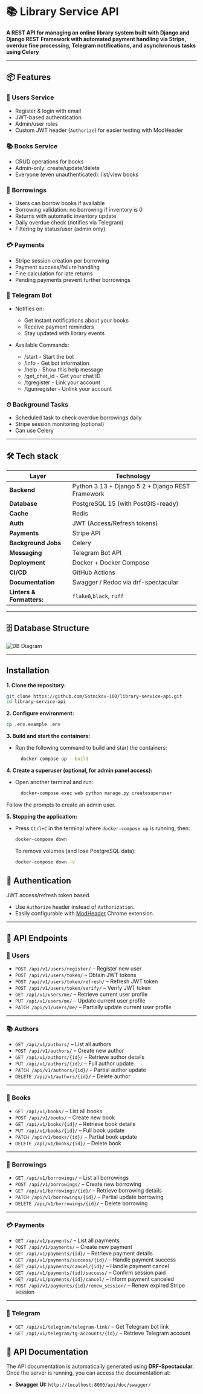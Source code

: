 # 📚 Library Service API
**A REST API for managing an online library system built with Django and Django REST Framework with automated payment handling via Stripe, overdue fine processing, Telegram notifications, and asynchronous tasks using Celery**

---
## 📦 Features

### 🔐 Users Service
- Register & login with email
- JWT-based authentication
- Admin/user roles
- Custom JWT header (`Authorize`) for easier testing with ModHeader

### 📚 Books Service
- CRUD operations for books
- Admin-only: create/update/delete
- Everyone (even unauthenticated): list/view books

### 📖 Borrowings
- Users can borrow books if available
- Borrowing validation: no borrowing if inventory is 0
- Returns with automatic inventory update
- Daily overdue check (notifies via Telegram)
- Filtering by status/user (admin only)

### 💳 Payments
- Stripe session creation per borrowing
- Payment success/failure handling
- Fine calculation for late returns
- Pending payments prevent further borrowings

### 🤖 Telegram Bot
- Notifies on:
  - Get instant notifications about your books
  - Receive payment reminders
  - Stay updated with library events

- Available Commands:
  - /start - Start the bot
  - /info - Get bot information
  - /help - Show this help message
  - /get_chat_id - Get your chat ID
  - /tgregister - Link your account
  - /tgunregister - Unlink your account

    
### ⏱ Background Tasks
- Scheduled task to check overdue borrowings daily
- Stripe session monitoring (optional)
- Can use Celery
---
## 🛠 **Tech stack**

| Layer                     | Technology                                       |
|---------------------------|--------------------------------------------------|
| **Backend**               | Python 3.13 + Django 5.2 + Django REST Framework |
| **Database**              | PostgreSQL 15 (with PostGIS-ready)               |
| **Cache**                 | Redis                                            |
| **Auth**                  | JWT (Access/Refresh tokens)                      |
| **Payments**              | Stripe API                                       |
| **Background Jobs**       | Celery                                           |
| **Messaging**             | Telegram Bot API                                 |
| **Deployment**            | Docker + Docker Compose                          |
| **CI/CD**                 | GitHub Actions                                   |
| **Documentation**         | Swagger / Redoc via drf-spectacular              |
| **Linters & Formatters:** | `flake8`,`black`, `ruff`                         |

___

## 🗄 Database Structure 
![DB Diagram](./docs/db_diagram.svg)

---

## Installation

**1. Clone the repository:**

   ```bash
   git clone https://github.com/Sotnikov-100/library-service-api.git
   cd library-service-api
   ```

**2. Configure environment:**

   ```bash
   cp .env.example .env
   ```

**3. Build and start the containers:**
- Run the following command to build and start the containers:
   ```bash
     docker-compose up --build
   ```
**4. Create a superuser (optional, for admin panel access):**
- Open another terminal and run:

  ```bash
    docker-compose exec web python manage.py createsuperuser
    ```
Follow the prompts to create an admin user.

**5. Stopping the application:**
- Press `Ctrl+C` in the terminal where `docker-compose up` is running, then:

    ```bash
    docker-compose down
    ```
    To remove volumes (and lose PostgreSQL data):
    ```bash
    docker-compose down -v
    ```
## 🔐 Authentication

JWT access/refresh token based.

- Use `Authorize` header instead of `Authorization`.
- Easily configurable with [ModHeader](https://modheader.com/) Chrome extension.

---

## 📂 API Endpoints

### 👤 Users
- `POST /api/v1/users/register/` – Register new user
- `POST /api/v1/users/token/` – Obtain JWT tokens
- `POST /api/v1/users/token/refresh/` – Refresh JWT token
- `POST /api/v1/users/token/verify/` – Verify JWT token
- `GET /api/v1/users/me/` – Retrieve current user profile
- `PUT /api/v1/users/me/` – Update current user profile
- `PATCH /api/v1/users/me/` – Partially update current user profile

---

### 📚 Authors
- `GET /api/v1/authors/` – List all authors
- `POST /api/v1/authors/` – Create new author
- `GET /api/v1/authors/{id}/` – Retrieve author details
- `PUT /api/v1/authors/{id}/` – Full author update
- `PATCH /api/v1/authors/{id}/` – Partial author update
- `DELETE /api/v1/authors/{id}/` – Delete author

---

### 📘 Books
- `GET /api/v1/books/` – List all books
- `POST /api/v1/books/` – Create new book
- `GET /api/v1/books/{id}/` – Retrieve book details
- `PUT /api/v1/books/{id}/` – Full book update
- `PATCH /api/v1/books/{id}/` – Partial book update
- `DELETE /api/v1/books/{id}/` – Delete book

---

### 🔁 Borrowings
- `GET /api/v1/borrowings/` – List all borrowings
- `POST /api/v1/borrowings/` – Create new borrowing
- `GET /api/v1/borrowings/{id}/` – Retrieve borrowing details
- `PATCH /api/v1/borrowings/{id}/` – Partial update borrowing
- `DELETE /api/v1/borrowings/{id}/` – Delete borrowing

---

### 💳 Payments
- `GET /api/v1/payments/` – List all payments
- `POST /api/v1/payments/` – Create new payment
- `GET /api/v1/payments/{id}/` – Retrieve payment details
- `GET /api/v1/payments/success/{id}/` – Handle payment success
- `GET /api/v1/payments/cancel/{id}/` – Handle payment cancel
- `GET /api/v1/payments/{id}/success/` – Confirm session paid
- `GET /api/v1/payments/{id}/cancel/` – Inform payment canceled
- `POST /api/v1/payments/{id}/renew_session/` – Renew expired Stripe session

---

### 🤖 Telegram
- `GET /api/v1/telegram/telegram-link/` – Get Telegram bot link
- `GET /api/v1/telegram/tg-accounts/{id}/` – Retrieve Telegram account

## 🧪 API Documentation

The API documentation is automatically generated using **DRF-Spectacular**. Once the server is running, you can access the documentation at:


- **Swagger UI:** `http://localhost:8000/api/doc/swagger/`

